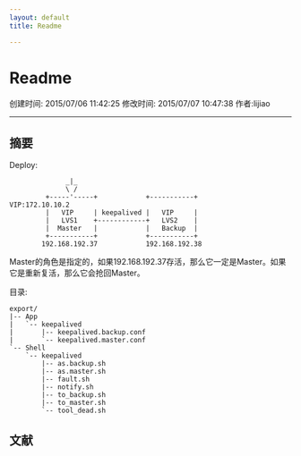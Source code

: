 ```yaml
---
layout: default
title: Readme

---
```


# Readme
创建时间: 2015/07/06 11:42:25  修改时间: 2015/07/07 10:47:38 作者:lijiao

----

## 摘要

Deploy:

	              _|_
	              \ /
	         +-----'-----+            +-----------+         VIP:172.10.10.2
	         |   VIP     | keepalived |   VIP     |
	         |   LVS1    +------------+   LVS2    |
	         |  Master   |            |   Backup  |
	         +-----------+            +-----------+   
	        192.168.192.37            192.168.192.38

Master的角色是指定的，如果192.168.192.37存活，那么它一定是Master。如果它是重新复活，那么它会抢回Master。

目录:

	export/
	|-- App
	|   `-- keepalived
	|       |-- keepalived.backup.conf
	|       `-- keepalived.master.conf
	`-- Shell
		`-- keepalived
			|-- as.backup.sh
			|-- as.master.sh
			|-- fault.sh
			|-- notify.sh
			|-- to_backup.sh
			|-- to_master.sh
			`-- tool_dead.sh

## 文献
